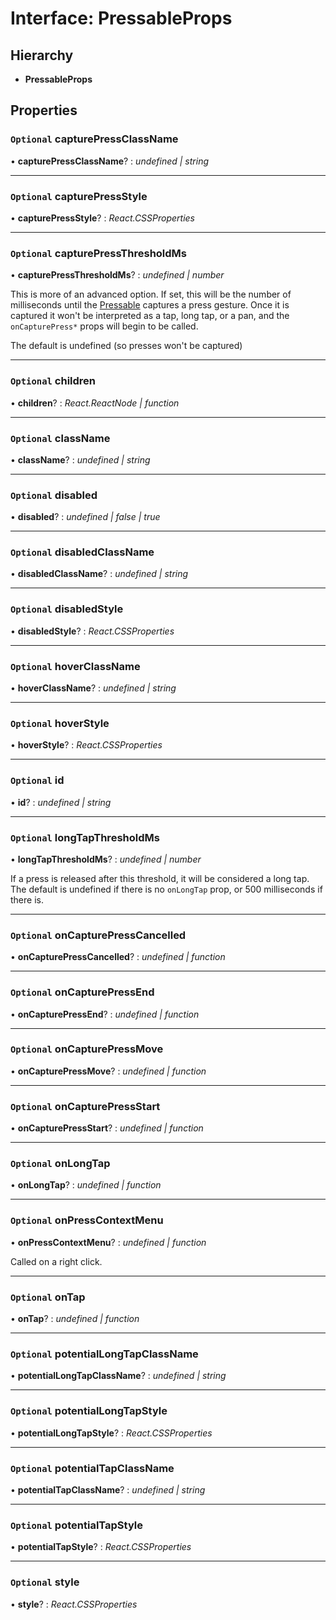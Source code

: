 # Interface: PressableProps

## Hierarchy

- **PressableProps**

## Properties

### `Optional` capturePressClassName

• **capturePressClassName**? : _undefined | string_

---

### `Optional` capturePressStyle

• **capturePressStyle**? : _React.CSSProperties_

---

### `Optional` capturePressThresholdMs

• **capturePressThresholdMs**? : _undefined | number_

This is more of an advanced option. If set, this will be the number of
milliseconds until the [Pressable](../classes/pressable.md) captures a press gesture. Once it is
captured it won't be interpreted as a tap, long tap, or a pan, and the
`onCapturePress*` props will begin to be called.

The default is undefined (so presses won't be captured)

---

### `Optional` children

• **children**? : _React.ReactNode | function_

---

### `Optional` className

• **className**? : _undefined | string_

---

### `Optional` disabled

• **disabled**? : _undefined | false | true_

---

### `Optional` disabledClassName

• **disabledClassName**? : _undefined | string_

---

### `Optional` disabledStyle

• **disabledStyle**? : _React.CSSProperties_

---

### `Optional` hoverClassName

• **hoverClassName**? : _undefined | string_

---

### `Optional` hoverStyle

• **hoverStyle**? : _React.CSSProperties_

---

### `Optional` id

• **id**? : _undefined | string_

---

### `Optional` longTapThresholdMs

• **longTapThresholdMs**? : _undefined | number_

If a press is released after this threshold, it will be considered a long
tap. The default is undefined if there is no `onLongTap` prop, or 500
milliseconds if there is.

---

### `Optional` onCapturePressCancelled

• **onCapturePressCancelled**? : _undefined | function_

---

### `Optional` onCapturePressEnd

• **onCapturePressEnd**? : _undefined | function_

---

### `Optional` onCapturePressMove

• **onCapturePressMove**? : _undefined | function_

---

### `Optional` onCapturePressStart

• **onCapturePressStart**? : _undefined | function_

---

### `Optional` onLongTap

• **onLongTap**? : _undefined | function_

---

### `Optional` onPressContextMenu

• **onPressContextMenu**? : _undefined | function_

Called on a right click.

---

### `Optional` onTap

• **onTap**? : _undefined | function_

---

### `Optional` potentialLongTapClassName

• **potentialLongTapClassName**? : _undefined | string_

---

### `Optional` potentialLongTapStyle

• **potentialLongTapStyle**? : _React.CSSProperties_

---

### `Optional` potentialTapClassName

• **potentialTapClassName**? : _undefined | string_

---

### `Optional` potentialTapStyle

• **potentialTapStyle**? : _React.CSSProperties_

---

### `Optional` style

• **style**? : _React.CSSProperties_

